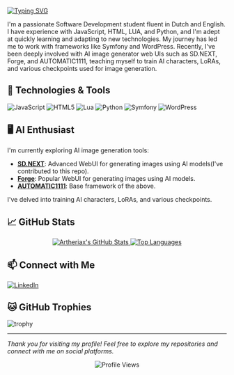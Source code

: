 <a href="https://git.io/typing-svg"><img src="https://readme-typing-svg.demolab.com?font=Fira+Code&pause=1000&color=735BF7&center=true&width=435&lines=Hi+there...;My+name+is+Pablo.;Welcome+to+my+Github+profile!" alt="Typing SVG" /></a>

I'm a passionate Software Development student fluent in Dutch and English. I have experience with JavaScript, HTML, LUA, and Python, and I'm adept at quickly learning and adapting to new technologies. My journey has led me to work with frameworks like Symfony and WordPress. Recently, I've been deeply involved with AI image generator web UIs such as SD.NEXT, Forge, and AUTOMATIC1111, teaching myself to train AI characters, LoRAs, and various checkpoints used for image generation.

## 🔧 Technologies & Tools

![JavaScript](https://img.shields.io/badge/-JavaScript-F7DF1E?style=flat-square&logo=javascript&logoColor=black)
![HTML5](https://img.shields.io/badge/-HTML5-E34F26?style=flat-square&logo=html5&logoColor=white)
![Lua](https://img.shields.io/badge/-Lua-2C2D72?style=flat-square&logo=lua&logoColor=white)
![Python](https://img.shields.io/badge/-Python-3776AB?style=flat-square&logo=python&logoColor=white)
![Symfony](https://img.shields.io/badge/-Symfony-000000?style=flat-square&logo=symfony&logoColor=white)
![WordPress](https://img.shields.io/badge/-WordPress-21759B?style=flat-square&logo=wordpress&logoColor=white)

## 🖥️ AI Enthusiast

I'm currently exploring AI image generation tools:

- **[SD.NEXT](https://github.com/vladmandic/sdnext)**: Advanced WebUI for generating images using AI models(I've contributed to this repo).
- **[Forge](https://github.com/lllyasviel/stable-diffusion-webui-forge)**: Popular WebUI for generating images using AI models.
- **[AUTOMATIC1111](https://github.com/AUTOMATIC1111/stable-diffusion-webui)**: Base framework of the above.

I've delved into training AI characters, LoRAs, and various checkpoints.

## 📈 GitHub Stats

<div align="center">
  <a href="https://github.com/artheriax">
    <img src="https://github-readme-stats.vercel.app/api?username=artheriax&show_icons=true&theme=dark" alt="Artheriax's GitHub Stats" />
  </a>
  <a href="https://github.com/artheriax">
    <img src="https://github-readme-stats.vercel.app/api/top-langs/?username=artheriax&layout=compact&theme=dark" alt="Top Languages" />
  </a>
</div>

## 📫 Connect with Me

[![LinkedIn](https://img.shields.io/badge/-LinkedIn-0077B5?style=flat-square&logo=linkedin&logoColor=white)](https://www.linkedin.com/in/pablo-hellmann-a1a53132a/)

## 🐱 GitHub Trophies

![trophy](https://github-profile-trophy.vercel.app/?username=artheriax&theme=darkhub)

---

*Thank you for visiting my profile! Feel free to explore my repositories and connect with me on social platforms.*

<!-- Optional visitor counter -->
<div align="center">
  <img src="https://komarev.com/ghpvc/?username=artheriax&color=blue" alt="Profile Views" />
</div>

